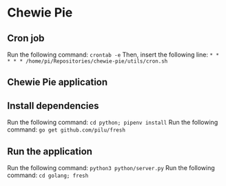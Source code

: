 # Chewie Pie

## Cron job
Run the following command: `crontab -e`
Then, insert the following line: `* * * * * /home/pi/Repositories/chewie-pie/utils/cron.sh`

## Chewie Pie application

## Install dependencies
Run the following command: `cd python; pipenv install`
Run the following command: `go get github.com/pilu/fresh`

## Run the application
Run the following command: `python3 python/server.py`
Run the following command: `cd golang; fresh`
 